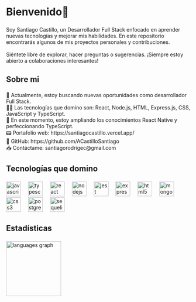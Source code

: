 <h1 align="left">Bienvenido👋</h1>

###

<p align="left">Soy Santiago Castillo, un Desarrollador Full Stack enfocado en aprender nuevas tecnologías y mejorar mis habilidades. En este repositorio encontrarás algunos de mis proyectos personales y contribuciones.<br><br>Siéntete libre de explorar, hacer preguntas o sugerencias. ¡Siempre estoy abierto a colaboraciones interesantes!</p>

###

<h2 align="left">Sobre mi</h2>

###

<p align="left">👀 Actualmente, estoy buscando nuevas oportunidades como desarrollador Full Stack.<br>👨‍💻 Las tecnologías que domino son: React, Node.js, HTML, Express.js, CSS, JavaScript y TypeScript.<br>🌱 En este momento, estoy ampliando los conocimientos React Native y perfeccionando TypeScript.<br>📟 Portafolio web: https://santiagocastillo.vercel.app/<br>🤖 GitHub: https://github.com/ACastilloSantiago<br>📥 Contáctame: santiagorodrigec@gmail.com</p>

###

<h2 align="left">Tecnologías que domino</h2>

###

<div align="left">
  <img src="https://cdn.jsdelivr.net/gh/devicons/devicon/icons/javascript/javascript-original.svg" height="40" alt="javascript logo"  />
  <img width="12" />
  <img src="https://cdn.jsdelivr.net/gh/devicons/devicon/icons/typescript/typescript-original.svg" height="40" alt="typescript logo"  />
  <img width="12" />
  <img src="https://cdn.jsdelivr.net/gh/devicons/devicon/icons/react/react-original.svg" height="40" alt="react logo"  />
  <img width="12" />
  <img src="https://cdn.jsdelivr.net/gh/devicons/devicon/icons/nodejs/nodejs-original.svg" height="40" alt="nodejs logo"  />
  <img width="12" />
  <img src="https://cdn.jsdelivr.net/gh/devicons/devicon/icons/jest/jest-plain.svg" height="40" alt="jest logo"  />
  <img width="12" />
  <img src="https://cdn.jsdelivr.net/gh/devicons/devicon/icons/express/express-original.svg" height="40" alt="express logo"  />
  <img width="12" />
  <img src="https://cdn.jsdelivr.net/gh/devicons/devicon/icons/html5/html5-original.svg" height="40" alt="html5 logo"  />
  <img width="12" />
  <img src="https://cdn.jsdelivr.net/gh/devicons/devicon/icons/mongodb/mongodb-original.svg" height="40" alt="mongodb logo"  />
  <img width="12" />
  <img src="https://cdn.jsdelivr.net/gh/devicons/devicon/icons/css3/css3-original.svg" height="40" alt="css3 logo"  />
  <img width="12" />
  <img src="https://cdn.jsdelivr.net/gh/devicons/devicon/icons/postgresql/postgresql-original.svg" height="40" alt="postgresql logo"  />
  <img width="12" />
  <img src="https://cdn.jsdelivr.net/gh/devicons/devicon/icons/sequelize/sequelize-original.svg" height="40" alt="sequelize logo"  />
</div>

###

<h2 align="left">Estadísticas</h2>

###

<div align="left">
  <img src="https://github-readme-stats.vercel.app/api/top-langs?username=ACastilloSantiago&locale=es&hide_title=false&layout=compact&card_width=320&langs_count=5&theme=dracula&hide_border=false&order=2" height="150" alt="languages graph"  />
</div>

###
